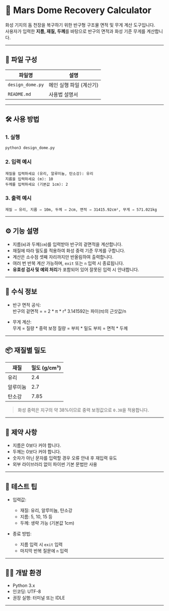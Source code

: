 # 🌌 Mars Dome Recovery Calculator

화성 기지의 돔 천장을 복구하기 위한 반구형 구조물 면적 및 무게 계산 도구입니다.  
사용자가 입력한 **지름, 재질, 두께**를 바탕으로 반구의 면적과 화성 기준 무게를 계산합니다.

---

## 📁 파일 구성

| 파일명              | 설명                                  |
|-------------------|-------------------------------------|
| `design_dome.py`  | 메인 실행 파일 (계산기)                 |
| `README.md`       | 사용법 설명서                          |

---

## 🛠️ 사용 방법

### 1. 실행

```bash
python3 design_dome.py
```

### 2. 입력 예시

```text
재질을 입력하세요 (유리, 알루미늄, 탄소강): 유리
지름을 입력하세요 (m): 10
두께를 입력하세요 (기본값 1cm): 2
```

### 3. 출력 예시

```text
재질 ⇒ 유리, 지름 ⇒ 10m, 두께 ⇒ 2cm, 면적 ⇒ 31415.92cm², 무게 ⇒ 571.021kg
```

---

## ⚙️ 기능 설명

- 지름(`m`)과 두께(`cm`)를 입력받아 반구의 겉면적을 계산합니다.
- 재질에 따라 밀도를 적용하여 화성 중력 기준 무게를 구합니다.
- 계산은 소수점 셋째 자리까지만 반올림하여 출력합니다.
- 여러 번 반복 계산 가능하며, `exit` 또는 `n` 입력 시 종료됩니다.
- **유효성 검사 및 예외 처리**가 포함되어 있어 잘못된 입력 시 안내합니다.

---

## 📐 수식 정보

- 반구 면적 공식:  
    반구의 겉면적 = = 2 * π * r²
    3.141592는 파이(π)의 근삿값/n

- 무게 계산:  
    무게 = 질량 * 중력 보정
    질량 = 부피 * 밀도
    부피 = 면적 * 두께

---

## 📦 재질별 밀도

| 재질       | 밀도 (g/cm³) |
|------------|--------------|
| 유리       | 2.4          |
| 알루미늄   | 2.7          |
| 탄소강     | 7.85         |

> 화성 중력은 지구의 약 38%이므로 중력 보정값으로 `0.38`을 적용합니다.

---

## 🚫 제약 사항

- 지름은 0보다 커야 합니다.
- 두께는 0보다 커야 합니다.
- 숫자가 아닌 문자를 입력할 경우 오류 안내 후 재입력 유도
- 외부 라이브러리 없이 파이썬 기본 문법만 사용

---

## 🧪 테스트 팁

- 입력값:  
  - 재질: 유리, 알루미늄, 탄소강  
  - 지름: 5, 10, 15 등  
  - 두께: 생략 가능 (기본값 1cm)

- 종료 방법:  
  - 지름 입력 시 `exit` 입력  
  - 마지막 반복 질문에 `n` 입력

---

## 👩‍💻 개발 환경

- Python 3.x
- 인코딩: UTF-8
- 권장 실행: 터미널 또는 IDLE

---